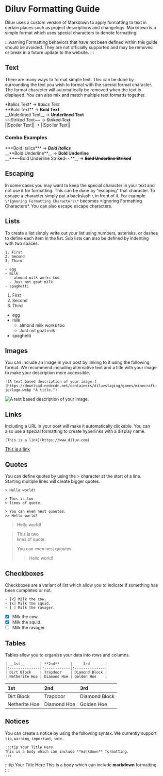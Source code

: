 # Diluv Formatting Guide

Diluv uses a custom version of Markdown to apply formatting to text in certain places such as project descriptions and changelogs. Markdown is a simple format which uses special characters to denote formatting.

:::warning
Formatting behaviors that have not been defined within this guide should be avoided. They are not officially supported and may be removed or break in a future update to the website.
:::

## Text

There are many ways to format simple text. This can be done by surrounding the text you wish to format with the special format character. The format character will automatically be removed when the text is displayed. You can also mix and match multiple text formatts together.

\*Italics Text\* -> _Italics Text_  
\*\*Bold Text\*\* -> **Bold Text**  
\_\_Underlined Text\_\_ -> **Underlined Text**  
\~\~Striked Text\~\~ -> ~~Striked Text~~  
\|\|Spoiler Text\|\| -> ||Spoiler Text||

### Combo Examples

\*\*\*Bold Italics\*\*\* -> **_Bold Italics_**  
\_\_\*\*Bold Underline\*\*\_\_ -> ****Bold Underline****  
\_\_\*\*\~\~Bold Underline Striked\~\~\*\*\_\_ -> ****~~Bold Underline Striked~~****

## Escaping

In some cases you may want to keep the special character in your text and not use it for formatting. This can be done by "escaping" that character. To escape a character simply put a backslash `\` in front of it. For example `\*Ignoring Formatting Characters\*` becomes \*Ignoring Formatting Characters\*. You can also escape escape characters.

## Lists

To create a list simply write out your list using numbers, asterisks, or dashes to define each item in the list. Sub lists can also be defined by indenting with two spaces.

```
1. First
2. Second
3. Third

- egg
- milk
  - almond milk works too
  - Just not goat milk
- spaghetti
```

1. First
2. Second
3. Third

-   egg
-   milk
    -   almond milk works too
    -   Just not goat milk
-   spaghetti

## Images

You can include an image in your post by linking to it using the following format. We recommend including alternative text and a title with your image to make your description more accessible.

```
![A text based description of your image.](https://download.nodecdn.net/containers/diluvstaging/games/minecraft-je/logo.webp "A title.")
```

![A text based description of your image.](https://download.nodecdn.net/containers/diluvstaging/games/minecraft-je/logo.webp "A title.")

## Links

Including a URL in your post will make it automatically clickable. You can also use a special formatting to create hyperlinks with a display name.

```
[This is a link](https://www.diluv.com)
```

[This is a link](https://www.diluv.com)

## Quotes

You can define quotes by using the > character at the start of a line. Starting multiple lines will create bigger quotes.

```
> Hello world!

> This is two
> lines of quote.

> You can even nest quoutes.
>> Hello world!
```

> Hello world!

> This is two  
> lines of quote.

> You can even nest quoutes.
>
> > Hello world!

## Checkboxes

Checkboxes are a variant of list which allow you to indicate if something has been completed or not.

```
- [x] Milk the cow.
- [x] Milk the squid.
- [ ] Milk the ravager.
```

-   [x] Milk the cow.
-   [x] Milk the squid.
-   [ ] Milk the ravager.

## Tables

Tables allow you to organize your data into rows and columns.

```
| __1st__       | **2nd**     |     3rd       |
|:--------------|:------------|:--------------|
| Dirt Block    | Trapdoor    | Diamond Block |
| Netherite Hoe | Diamond Hoe | Golden Hoe    |
```

| **1st**       | **2nd**     | 3rd           |
| :------------ | :---------- | :------------ |
| Dirt Block    | Trapdoor    | Diamond Block |
| Netherite Hoe | Diamond Hoe | Golden Hoe    |

## Notices

You can create a notice by using the following syntax. We currently support `tip`, `warning`, `important`, `note`.

```
:::tip Your Title Here
This is a body which can include **markdown** formatting.
:::
```

:::tip Your Title Here
This is a body which can include **markdown** formatting.
:::
